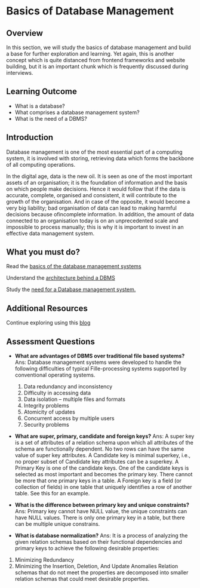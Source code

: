 # Basics of Database Management

## Overview

In this section, we will study the basics of database management and build a base for further exploration and learning.
Yet again, this is another concept which is quite distanced from frontend frameworks and website building, but it is an important chunk which is frequently discussed during interviews.

## Learning Outcome

- What is a database?
- What comprises a database management system?
- What is the need of a DBMS?

## Introduction

Database management is one of the most essential part of a computing system, it is involved with storing, retrieving data which forms the backbone of all computing operations.

In the digital age, data is the new oil. It is seen as one of the most important assets of an organisation; it is the foundation of information and the basis on which people make decisions.
Hence it would follow that if the data is accurate, complete, organised and consistent, it will contribute to the growth of the organisation. And in case of the opposite, it would become a very big liability; bad organisation of data can lead to making harmful decisions because ofincomplete information. In addition, the amount of data connected to an organisation today is on an unprecedented scale and impossible to process manually; this is why it is important to invest in an effective data management system.

## What you must do?
Read the [basics of the database management systems](https://www.geeksforgeeks.org/introduction-of-dbms-database-management-system-set-1/)

Understand the [architecture behind a DBMS](https://www.geeksforgeeks.org/introduction-of-3-tier-architecture-in-dbms-set-2/) 

Study the [need for a Database management system.](https://www.geeksforgeeks.org/need-for-dbms/)
## Additional Resources

Continue exploring using this [blog](https://medium.com/omarelgabrys-blog/database-introduction-part-1-4844fada1fb0)

## Assessment Questions

- **What are advantages of DBMS over traditional file based systems?**
Ans: Database management systems were developed to handle the following difficulties of typical Fille-processing systems supported by conventional operating systems.
	1. Data redundancy and inconsistency
	2. Difficulty in accessing data
	3. Data isolation – multiple files and formats
	4. Integrity problems
	5. Atomicity of updates
	6. Concurrent access by multiple users
	7. Security problems

- **What are super, primary, candidate and foreign keys?**
Ans: A super key is a set of attributes of a relation schema upon which all attributes of the schema are functionally dependent. No two rows can have the same value of super key attributes.
A Candidate key is minimal superkey, i.e., no proper subset of Candidate key attributes can be a superkey.
A Primary Key is one of the candidate keys. One of the candidate keys is selected as most important and becomes the primary key. There cannot be more that one primary keys in a table.
A Foreign key is a field (or collection of fields) in one table that uniquely identifies a row of another table. See this for an example.

- **What is the difference between primary key and unique constraints?**
	Ans: Primary key cannot have NULL value, the unique constraints can have NULL values. There is only one primary key in a table, but there can be multiple unique constrains.

- **What is database normalization?**
Ans: It is a process of analyzing the given relation schemas based on their functional dependencies and primary keys to achieve the following desirable properties:
1) Minimizing Redundancy
2) Minimizing the Insertion, Deletion, And Update Anomalies
Relation schemas that do not meet the properties are decomposed into smaller relation schemas that could meet desirable properties.